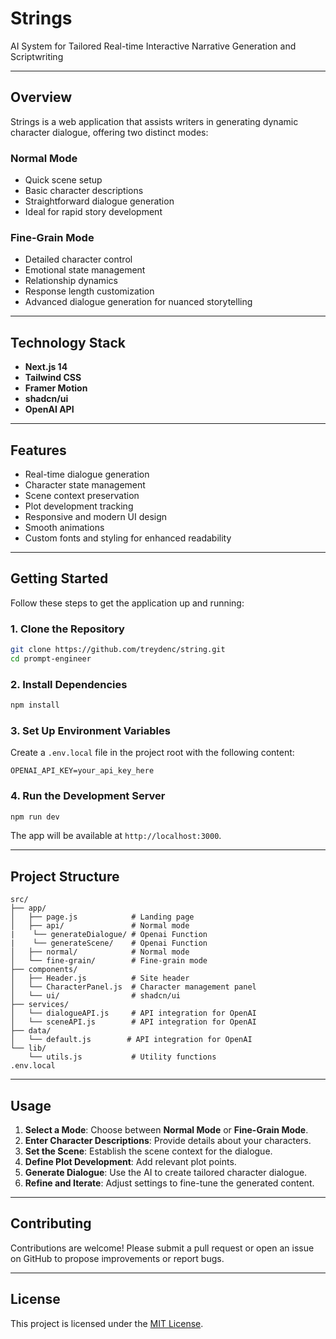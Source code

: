 
# **Strings**

AI System for Tailored Real-time Interactive Narrative Generation and Scriptwriting

---

## **Overview**

Strings is a web application that assists writers in generating dynamic character dialogue, offering two distinct modes:

### **Normal Mode**
- Quick scene setup
- Basic character descriptions
- Straightforward dialogue generation
- Ideal for rapid story development

### **Fine-Grain Mode**
- Detailed character control
- Emotional state management
- Relationship dynamics
- Response length customization
- Advanced dialogue generation for nuanced storytelling

---

## **Technology Stack**
- **Next.js 14**
- **Tailwind CSS**
- **Framer Motion**
- **shadcn/ui**
- **OpenAI API**

---

## **Features**
- Real-time dialogue generation
- Character state management
- Scene context preservation
- Plot development tracking
- Responsive and modern UI design
- Smooth animations
- Custom fonts and styling for enhanced readability

---

## **Getting Started**

Follow these steps to get the application up and running:

### **1. Clone the Repository**
```bash
git clone https://github.com/treydenc/string.git
cd prompt-engineer
```

### **2. Install Dependencies**
```bash
npm install
```

### **3. Set Up Environment Variables**
Create a `.env.local` file in the project root with the following content:
```env
OPENAI_API_KEY=your_api_key_here
```

### **4. Run the Development Server**
```bash
npm run dev
```

The app will be available at `http://localhost:3000`.

---

## **Project Structure**
```plaintext
src/
├── app/
│   ├── page.js            # Landing page
│   ├── api/               # Normal mode
|    └── generateDialogue/ # Openai Function
|    └── generateScene/    # Openai Function
│   ├── normal/            # Normal mode
│   └── fine-grain/        # Fine-grain mode
├── components/
│   ├── Header.js          # Site header
│   └── CharacterPanel.js  # Character management panel
│   └── ui/                # shadcn/ui
├── services/
│   └── dialogueAPI.js     # API integration for OpenAI
│   └── sceneAPI.js        # API integration for OpenAI
├── data/
│   └── default.js        # API integration for OpenAI
└── lib/
    └── utils.js           # Utility functions
.env.local
```
---

## **Usage**

1. **Select a Mode**: Choose between **Normal Mode** or **Fine-Grain Mode**.
2. **Enter Character Descriptions**: Provide details about your characters.
3. **Set the Scene**: Establish the scene context for the dialogue.
4. **Define Plot Development**: Add relevant plot points.
5. **Generate Dialogue**: Use the AI to create tailored character dialogue.
6. **Refine and Iterate**: Adjust settings to fine-tune the generated content.

---

## **Contributing**
Contributions are welcome! Please submit a pull request or open an issue on GitHub to propose improvements or report bugs.

---

## **License**
This project is licensed under the [MIT License](LICENSE).
